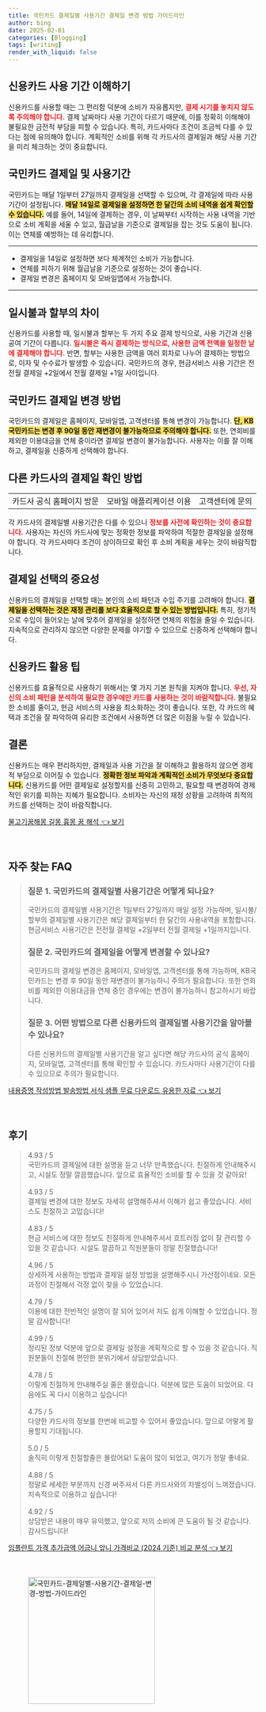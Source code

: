 ```yaml
---
title: 국민카드 결제일별 사용기간 결제일 변경 방법 가이드라인
author: bing
date: 2025-02-01
categories: [Blogging]
tags: [writing]
render_with_liquid: false
---
```



<h2 id='신용카드 사용 기간 이해하기'>신용카드 사용 기간 이해하기</h2>

<p>신용카드를 사용할 때는 그 편리함 덕분에 소비가 자유롭지만, <b><span style="color: #ee2323;">결제 시기를 놓치지 않도록 주의해야 합니다.</span></b> 결제 날짜마다 사용 기간이 다르기 때문에, 이를 정확히 이해해야 불필요한 금전적 부담을 피할 수 있습니다. 특히, 카드사마다 조건이 조금씩 다를 수 있다는 점에 유의해야 합니다. 계획적인 소비를 위해 각 카드사의 결제일과 해당 사용 기간을 미리 체크하는 것이 중요합니다.</p>

<h2 id='국민카드 결제일 및 사용기간'>국민카드 결제일 및 사용기간</h2>

<p>국민카드는 매달 1일부터 27일까지 결제일을 선택할 수 있으며, 각 결제일에 따라 사용 기간이 설정됩니다. <b><span style="background-color: #ffe066;">매달 14일로 결제일을 설정하면 한 달간의 소비 내역을 쉽게 확인할 수 있습니다.</span></b> 예를 들어, 14일에 결제하는 경우, 이 날짜부터 시작하는 사용 내역을 기반으로 소비 계획을 세울 수 있고, 월급날을 기준으로 결제일을 잡는 것도 도움이 됩니다. 이는 연체를 예방하는 데 유리합니다.</p>

<hr />

<ul>
    <li>결제일을 14일로 설정하면 보다 체계적인 소비가 가능합니다.</li>
    <li>연체를 피하기 위해 월급날을 기준으로 설정하는 것이 좋습니다.</li>
    <li>결제일 변경은 홈페이지 및 모바일앱에서 가능합니다.</li>
</ul>

<hr />

<h2 id='일시불과 할부의 차이'>일시불과 할부의 차이</h2>

<p>신용카드를 사용할 때, 일시불과 할부는 두 가지 주요 결제 방식으로, 사용 기간과 신용 공여 기간이 다릅니다. <b><span style="color: #ee2323;">일시불은 즉시 결제하는 방식으로, 사용한 금액 전액을 일정한 날에 결제해야 합니다.</span></b> 반면, 할부는 사용한 금액을 여러 회차로 나누어 결제하는 방법으로, 이자 및 수수료가 발생할 수 있습니다. 국민카드의 경우, 현금서비스 사용 기간은 전전월 결제일 +2일에서 전월 결제일 +1일 사이입니다.</p>

<h2 id='국민카드 결제일 변경 방법'>국민카드 결제일 변경 방법</h2>

<p>국민카드의 결제일은 홈페이지, 모바일앱, 고객센터를 통해 변경이 가능합니다. <b><span style="background-color: #ffe066;">단, KB국민카드는 변경 후 90일 동안 재변경이 불가능하므로 주의해야 합니다.</span></b> 또한, 연회비를 제외한 이용대금을 연체 중이라면 결제일 변경이 불가능합니다. 사용자는 이를 잘 이해하고, 결제일을 신중하게 선택해야 합니다.</p>

<h2 id='다른 카드사의 결제일 확인 방법'>다른 카드사의 결제일 확인 방법</h2>

<table>
    <tr>
        <td>카드사 공식 홈페이지 방문</td>
        <td>모바일 애플리케이션 이용</td>
        <td>고객센터에 문의</td>
    </tr>
</table>

<p>각 카드사의 결제일별 사용기간은 다를 수 있으니 <b><span style="color: #ee2323;">정보를 사전에 확인하는 것이 중요합니다.</span></b> 사용자는 자신의 카드사에 맞는 정확한 정보를 파악하여 적절한 결제일을 설정해야 합니다. 각 카드사마다 조건이 상이하므로 확인 후 소비 계획을 세우는 것이 바람직합니다.</p>

<h2 id='결제일 선택의 중요성'>결제일 선택의 중요성</h2>

<p>신용카드의 결제일을 선택할 때는 본인의 소비 패턴과 수입 주기를 고려해야 합니다. <b><span style="background-color: #ffe066;">결제일을 선택하는 것은 재정 관리를 보다 효율적으로 할 수 있는 방법입니다.</span></b> 특히, 정기적으로 수입이 들어오는 날에 맞추어 결제일을 설정하면 연체의 위험을 줄일 수 있습니다. 지속적으로 관리하지 않으면 다양한 문제를 야기할 수 있으므로 신중하게 선택해야 합니다.</p>

<h2 id='신용카드 활용 팁'>신용카드 활용 팁</h2>

<p>신용카드를 효율적으로 사용하기 위해서는 몇 가지 기본 원칙을 지켜야 합니다. <b><span style="color: #ee2323;">우선, 자신의 소비 패턴을 분석하여 필요한 경우에만 카드를 사용하는 것이 바람직합니다.</span></b> 불필요한 소비를 줄이고, 현금 서비스의 사용을 최소화하는 것이 좋습니다. 또한, 각 카드의 혜택과 조건을 잘 파악하여 유리한 조건에서 사용하면 더 많은 이점을 누릴 수 있습니다.</p>

<h2 id='결론'>결론</h2>

<p>신용카드는 매우 편리하지만, 결제일과 사용 기간을 잘 이해하고 활용하지 않으면 경제적 부담으로 이어질 수 있습니다. <b><span style="background-color: #ffe066;">정확한 정보 파악과 계획적인 소비가 무엇보다 중요합니다.</span></b> 신용카드를 어떤 결제일로 설정할지를 신중히 고민하고, 필요할 때 변경하여 경제적인 위기를 피하는 지혜가 필요합니다. 소비자는 자신의 재정 상황을 고려하여 최적의 카드를 선택하는 것이 바람직합니다.</p>


<p><a class="click-button" title="물고기꿈해몽 길몽 흉몽 꿈 해석" href="https://24nara.github.io/posts/%EB%AC%BC%EA%B3%A0%EA%B8%B0%EA%BF%88%ED%95%B4%EB%AA%BD-%EA%B8%B8%EB%AA%BD-%ED%9D%89%EB%AA%BD-%EA%BF%88-%ED%95%B4%EC%84%9D/" rel="dofollow">물고기꿈해몽 길몽 흉몽 꿈 해석 👈 보기</a></p><br>
<h2 id='자주_찾는_FAQ'>자주 찾는 FAQ</h2>
<div itemscope="" itemtype="https://schema.org/FAQPage"> 
<blockquote> 
<div itemscope="" itemprop="mainEntity" itemtype="https://schema.org/Question"> 
<h3 itemprop="name">질문 1. 국민카드의 결제일별 사용기간은 어떻게 되나요?</h3> 
<div itemscope="" itemprop="acceptedAnswer" itemtype="https://schema.org/Answer"> 
<span itemprop="text"> 
<p>국민카드의 결제일별 사용기간은 1일부터 27일까지 매일 설정 가능하며, 일시불/할부의 결제일별 사용기간은 해당 결제일부터 한 달간의 사용내역을 포함합니다. 현금서비스 사용기간은 전전월 결제일 +2일부터 전월 결제일 +1일까지입니다.</p> 
</span> 
</div> 
</div> 

<div itemscope="" itemprop="mainEntity" itemtype="https://schema.org/Question"> 
<h3 itemprop="name">질문 2. 국민카드의 결제일을 어떻게 변경할 수 있나요?</h3> 
<div itemscope="" itemprop="acceptedAnswer" itemtype="https://schema.org/Answer"> 
<span itemprop="text"> 
<p>국민카드의 결제일 변경은 홈페이지, 모바일앱, 고객센터를 통해 가능하며, KB국민카드는 변경 후 90일 동안 재변경이 불가능하니 주의가 필요합니다. 또한 연회비를 제외한 이용대금을 연체 중인 경우에는 변경이 불가능하니 참고하시기 바랍니다.</p> 
</span> 
</div> 
</div> 

<div itemscope="" itemprop="mainEntity" itemtype="https://schema.org/Question"> 
<h3 itemprop="name">질문 3. 어떤 방법으로 다른 신용카드의 결제일별 사용기간을 알아볼 수 있나요?</h3> 
<div itemscope="" itemprop="acceptedAnswer" itemtype="https://schema.org/Answer"> 
<span itemprop="text"> 
<p>다른 신용카드의 결제일별 사용기간을 알고 싶다면 해당 카드사의 공식 홈페이지, 모바일앱, 고객센터를 통해 확인할 수 있습니다. 카드사마다 사용기간이 다를 수 있으므로 주의가 필요합니다.</p> 
</span> 
</div> 
</div> 

</blockquote> 
</div>
<p><a class="click-button" title="내용증명 작성방법 발송방법 서식 샘플 무료 다운로드 유용한 자료" href="https://24nara.github.io/posts/%EB%82%B4%EC%9A%A9%EC%A6%9D%EB%AA%85-%EC%9E%91%EC%84%B1%EB%B0%A9%EB%B2%95-%EB%B0%9C%EC%86%A1%EB%B0%A9%EB%B2%95-%EC%84%9C%EC%8B%9D-%EC%83%98%ED%94%8C-%EB%AC%B4%EB%A3%8C-%EB%8B%A4%EC%9A%B4%EB%A1%9C%EB%93%9C-%EC%9C%A0%EC%9A%A9%ED%95%9C-%EC%9E%90%EB%A3%8C/" rel="dofollow">내용증명 작성방법 발송방법 서식 샘플 무료 다운로드 유용한 자료 👈 보기</a></p><br>
<h2 id='후기'>후기</h2>
<div itemscope itemtype="https://schema.org/Product">
  <blockquote>
  <div itemprop="review" itemscope itemtype="https://schema.org/Review">
      <div itemprop="reviewRating" itemscope itemtype="https://schema.org/Rating"> <span itemprop="ratingValue">4.93</span> / <span itemprop="bestRating">5</span> </div>
      <span itemprop="reviewBody">국민카드의 결제일에 대한 설명을 듣고 너무 만족했습니다. 친절하게 안내해주시고, 시설도 정말 깔끔했습니다. 앞으로 효율적인 소비를 할 수 있을 것 같아요!</span>
  </div>
  <br>
  <div itemprop="review" itemscope itemtype="https://schema.org/Review">
      <div itemprop="reviewRating" itemscope itemtype="https://schema.org/Rating"> <span itemprop="ratingValue">4.93</span> / <span itemprop="bestRating">5</span> </div>
      <span itemprop="reviewBody">결제일 변경에 대한 정보도 자세히 설명해주셔서 이해가 쉽고 좋았습니다. 서비스도 친절하고 고맙습니다!</span>
  </div>
  <br>
  <div itemprop="review" itemscope itemtype="https://schema.org/Review">
      <div itemprop="reviewRating" itemscope itemtype="https://schema.org/Rating"> <span itemprop="ratingValue">4.83</span> / <span itemprop="bestRating">5</span> </div>
      <span itemprop="reviewBody">현금 서비스에 대한 정보도 친절하게 안내해주셔서 흐트러짐 없이 잘 관리할 수 있을 것 같습니다. 시설도 깔끔하고 직원분들이 정말 친절했습니다!</span>
  </div>
  <br>
  <div itemprop="review" itemscope itemtype="https://schema.org/Review">
      <div itemprop="reviewRating" itemscope itemtype="https://schema.org/Rating"> <span itemprop="ratingValue">4.96</span> / <span itemprop="bestRating">5</span> </div>
      <span itemprop="reviewBody">상세하게 사용하는 방법과 결제일 설정 방법을 설명해주시니 가산점이네요. 모든 과정이 친절해서 걱정 없이 찾을 수 있었습니다.</span>
  </div>
  <br>
  <div itemprop="review" itemscope itemtype="https://schema.org/Review">
      <div itemprop="reviewRating" itemscope itemtype="https://schema.org/Rating"> <span itemprop="ratingValue">4.79</span> / <span itemprop="bestRating">5</span> </div>
      <span itemprop="reviewBody">이용에 대한 전반적인 설명이 잘 되어 있어서 저도 쉽게 이해할 수 있었습니다. 정말 감사합니다!</span>
  </div>
  <br>
  <div itemprop="review" itemscope itemtype="https://schema.org/Review">
      <div itemprop="reviewRating" itemscope itemtype="https://schema.org/Rating"> <span itemprop="ratingValue">4.99</span> / <span itemprop="bestRating">5</span> </div>
      <span itemprop="reviewBody">정리된 정보 덕분에 앞으로 결제일 설정을 계획적으로 할 수 있을 것 같습니다. 직원분들이 친절해 편안한 분위기에서 상담받았습니다.</span>
  </div>
  <br>
  <div itemprop="review" itemscope itemtype="https://schema.org/Review">
      <div itemprop="reviewRating" itemscope itemtype="https://schema.org/Rating"> <span itemprop="ratingValue">4.78</span> / <span itemprop="bestRating">5</span> </div>
      <span itemprop="reviewBody">이렇게 친절하게 안내해주실 줄은 몰랐습니다. 덕분에 많은 도움이 되었어요. 다음에도 꼭 다시 이용하고 싶습니다!</span>
  </div>
  <br>
  <div itemprop="review" itemscope itemtype="https://schema.org/Review">
      <div itemprop="reviewRating" itemscope itemtype="https://schema.org/Rating"> <span itemprop="ratingValue">4.75</span> / <span itemprop="bestRating">5</span> </div>
      <span itemprop="reviewBody">다양한 카드사의 정보를 한번에 비교할 수 있어서 좋았습니다. 앞으로 어떻게 활용할지 기대됩니다.</span>
  </div>
  <br>
  <div itemprop="review" itemscope itemtype="https://schema.org/Review">
      <div itemprop="reviewRating" itemscope itemtype="https://schema.org/Rating"> <span itemprop="ratingValue">5.0</span> / <span itemprop="bestRating">5</span> </div>
      <span itemprop="reviewBody">솔직히 이렇게 친절할줄은 몰랐어요! 도움이 많이 되었고, 여기가 정말 좋네요.</span>
  </div>
  <br>
  <div itemprop="review" itemscope itemtype="https://schema.org/Review">
      <div itemprop="reviewRating" itemscope itemtype="https://schema.org/Rating"> <span itemprop="ratingValue">4.88</span> / <span itemprop="bestRating">5</span> </div>
      <span itemprop="reviewBody">정말로 세세한 부분까지 신경 써주셔서 다른 카드사와의 차별성이 느껴졌습니다. 지속적으로 이용하고 싶습니다!</span>
  </div>
  <br>
  <div itemprop="review" itemscope itemtype="https://schema.org/Review">
      <div itemprop="reviewRating" itemscope itemtype="https://schema.org/Rating"> <span itemprop="ratingValue">4.92</span> / <span itemprop="bestRating">5</span> </div>
      <span itemprop="reviewBody">상담받은 내용이 매우 유익했고, 앞으로 저의 소비에 큰 도움이 될 것 같습니다. 감사드립니다!</span>
  </div>
  </blockquote>
</div>
<p><a class="click-button" title="임플란트 가격 추가금액 어금니 앞니 가격비교 (2024 기준) 비교 분석" href="https://24nara.github.io/posts/%EC%9E%84%ED%94%8C%EB%9E%80%ED%8A%B8-%EA%B0%80%EA%B2%A9-%EC%B6%94%EA%B0%80%EA%B8%88%EC%95%A1-%EC%96%B4%EA%B8%88%EB%8B%88-%EC%95%9E%EB%8B%88-%EA%B0%80%EA%B2%A9%EB%B9%84%EA%B5%90-(2024-%EA%B8%B0%EC%A4%80)-%EB%B9%84%EA%B5%90-%EB%B6%84%EC%84%9D/" rel="dofollow">임플란트 가격 추가금액 어금니 앞니 가격비교 (2024 기준) 비교 분석 👈 보기</a></p><br>
<figure class="image"><img src="https://24nara.github.io/assets/img/thumbnail/국민카드-결제일별-사용기간-결제일-변경-방법-가이드라인.webp" alt="국민카드-결제일별-사용기간-결제일-변경-방법-가이드라인" width="256" height="256"></figure>